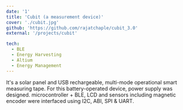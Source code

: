 ```yaml
---
date: '1'
title: 'Cubit (a measurement device)'
cover: './cubit.jpg'
github: 'https://github.com/rajatchaple/cubit_3.0'
external: '/projects/cubit'

tech:
  - BLE
  - Energy Harvesting
  - Altium
  - Energy Management
---
```


It's a solar panel and USB rechargeable, multi-mode operational smart measuring tape. For this battery-operated device, power supply was designed. microcontroller + BLE, LCD and sensors including magnetic encoder were interfaced using I2C, ABI, SPI & UART.